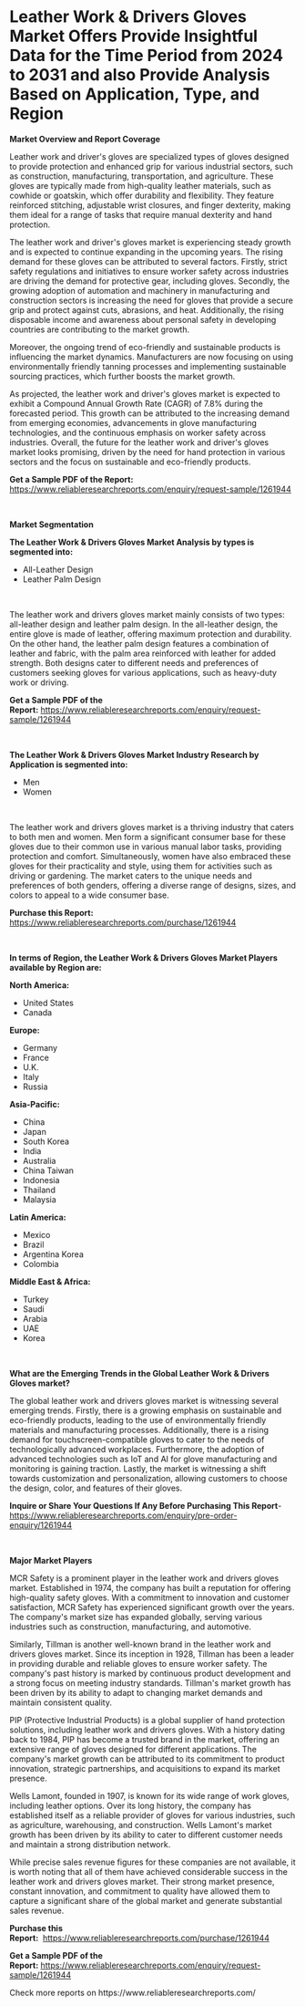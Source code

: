 <p><h1>Leather Work & Drivers Gloves Market Offers Provide Insightful Data for the Time Period from 2024 to 2031 and also Provide Analysis Based on Application, Type, and Region</h1></p><p><strong>Market Overview and Report Coverage</strong></p>
<p><p>Leather work and driver's gloves are specialized types of gloves designed to provide protection and enhanced grip for various industrial sectors, such as construction, manufacturing, transportation, and agriculture. These gloves are typically made from high-quality leather materials, such as cowhide or goatskin, which offer durability and flexibility. They feature reinforced stitching, adjustable wrist closures, and finger dexterity, making them ideal for a range of tasks that require manual dexterity and hand protection.</p><p>The leather work and driver's gloves market is experiencing steady growth and is expected to continue expanding in the upcoming years. The rising demand for these gloves can be attributed to several factors. Firstly, strict safety regulations and initiatives to ensure worker safety across industries are driving the demand for protective gear, including gloves. Secondly, the growing adoption of automation and machinery in manufacturing and construction sectors is increasing the need for gloves that provide a secure grip and protect against cuts, abrasions, and heat. Additionally, the rising disposable income and awareness about personal safety in developing countries are contributing to the market growth.</p><p>Moreover, the ongoing trend of eco-friendly and sustainable products is influencing the market dynamics. Manufacturers are now focusing on using environmentally friendly tanning processes and implementing sustainable sourcing practices, which further boosts the market growth.</p><p>As projected, the leather work and driver's gloves market is expected to exhibit a Compound Annual Growth Rate (CAGR) of 7.8% during the forecasted period. This growth can be attributed to the increasing demand from emerging economies, advancements in glove manufacturing technologies, and the continuous emphasis on worker safety across industries. Overall, the future for the leather work and driver's gloves market looks promising, driven by the need for hand protection in various sectors and the focus on sustainable and eco-friendly products.</p></p>
<p><strong>Get a Sample PDF of the Report:</strong> <a href="https://www.reliableresearchreports.com/enquiry/request-sample/1261944">https://www.reliableresearchreports.com/enquiry/request-sample/1261944</a></p>
<p>&nbsp;</p>
<p><strong>Market Segmentation</strong></p>
<p><strong>The Leather Work & Drivers Gloves Market Analysis by types is segmented into:</strong></p>
<p><ul><li>All-Leather Design</li><li>Leather Palm Design</li></ul></p>
<p>&nbsp;</p>
<p><p>The leather work and drivers gloves market mainly consists of two types: all-leather design and leather palm design. In the all-leather design, the entire glove is made of leather, offering maximum protection and durability. On the other hand, the leather palm design features a combination of leather and fabric, with the palm area reinforced with leather for added strength. Both designs cater to different needs and preferences of customers seeking gloves for various applications, such as heavy-duty work or driving.</p></p>
<p><strong>Get a Sample PDF of the Report:</strong>&nbsp;<a href="https://www.reliableresearchreports.com/enquiry/request-sample/1261944">https://www.reliableresearchreports.com/enquiry/request-sample/1261944</a></p>
<p>&nbsp;</p>
<p><strong>The Leather Work & Drivers Gloves Market Industry Research by Application is segmented into:</strong></p>
<p><ul><li>Men</li><li>Women</li></ul></p>
<p>&nbsp;</p>
<p><p>The leather work and drivers gloves market is a thriving industry that caters to both men and women. Men form a significant consumer base for these gloves due to their common use in various manual labor tasks, providing protection and comfort. Simultaneously, women have also embraced these gloves for their practicality and style, using them for activities such as driving or gardening. The market caters to the unique needs and preferences of both genders, offering a diverse range of designs, sizes, and colors to appeal to a wide consumer base.</p></p>
<p><strong>Purchase this Report:</strong>&nbsp; <a href="https://www.reliableresearchreports.com/purchase/1261944">https://www.reliableresearchreports.com/purchase/1261944</a></p>
<p>&nbsp;</p>
<p><strong>In terms of Region, the Leather Work & Drivers Gloves Market Players available by Region are:</strong></p>
<p>
    <p> <strong> North America: </strong>
        <ul>
            <li>United States</li>
            <li>Canada</li>
        </ul>
        </p> 
    <p> <strong> Europe: </strong>
        <ul>
            <li>Germany</li>
            <li>France</li>
            <li>U.K.</li>
            <li>Italy</li>
            <li>Russia</li>
        </ul>
        </p> 
    <p> <strong> Asia-Pacific: </strong>
        <ul>
            <li>China</li>
            <li>Japan</li>
            <li>South Korea</li>
            <li>India</li>
            <li>Australia</li>
            <li>China Taiwan</li>
            <li>Indonesia</li>
            <li>Thailand</li>
            <li>Malaysia</li>
        </ul>
        </p> 
    <p> <strong> Latin America: </strong>
        <ul>
            <li>Mexico</li>
            <li>Brazil</li>
            <li>Argentina Korea</li>
            <li>Colombia</li>
        </ul>
        </p> 
    <p> <strong> Middle East & Africa: </strong>
        <ul>
            <li>Turkey</li>
            <li>Saudi</li>
            <li>Arabia</li>
            <li>UAE</li>
            <li>Korea</li>
        </ul>
    </p>
    </p>
<p>&nbsp;</p>
<p><strong>What are the Emerging Trends in the Global Leather Work & Drivers Gloves market?</strong></p>
<p><p>The global leather work and drivers gloves market is witnessing several emerging trends. Firstly, there is a growing emphasis on sustainable and eco-friendly products, leading to the use of environmentally friendly materials and manufacturing processes. Additionally, there is a rising demand for touchscreen-compatible gloves to cater to the needs of technologically advanced workplaces. Furthermore, the adoption of advanced technologies such as IoT and AI for glove manufacturing and monitoring is gaining traction. Lastly, the market is witnessing a shift towards customization and personalization, allowing customers to choose the design, color, and features of their gloves.</p></p>
<p><strong>Inquire or Share Your Questions If Any Before Purchasing This Report</strong>- <a href="https://www.reliableresearchreports.com/enquiry/pre-order-enquiry/1261944">https://www.reliableresearchreports.com/enquiry/pre-order-enquiry/1261944</a></p>
<p>&nbsp;</p>
<p><strong>Major Market Players</strong></p>
<p><p>MCR Safety is a prominent player in the leather work and drivers gloves market. Established in 1974, the company has built a reputation for offering high-quality safety gloves. With a commitment to innovation and customer satisfaction, MCR Safety has experienced significant growth over the years. The company's market size has expanded globally, serving various industries such as construction, manufacturing, and automotive.</p><p>Similarly, Tillman is another well-known brand in the leather work and drivers gloves market. Since its inception in 1928, Tillman has been a leader in providing durable and reliable gloves to ensure worker safety. The company's past history is marked by continuous product development and a strong focus on meeting industry standards. Tillman's market growth has been driven by its ability to adapt to changing market demands and maintain consistent quality.</p><p>PIP (Protective Industrial Products) is a global supplier of hand protection solutions, including leather work and drivers gloves. With a history dating back to 1984, PIP has become a trusted brand in the market, offering an extensive range of gloves designed for different applications. The company's market growth can be attributed to its commitment to product innovation, strategic partnerships, and acquisitions to expand its market presence.</p><p>Wells Lamont, founded in 1907, is known for its wide range of work gloves, including leather options. Over its long history, the company has established itself as a reliable provider of gloves for various industries, such as agriculture, warehousing, and construction. Wells Lamont's market growth has been driven by its ability to cater to different customer needs and maintain a strong distribution network.</p><p>While precise sales revenue figures for these companies are not available, it is worth noting that all of them have achieved considerable success in the leather work and drivers gloves market. Their strong market presence, constant innovation, and commitment to quality have allowed them to capture a significant share of the global market and generate substantial sales revenue.</p></p>
<p><strong>Purchase this Report:</strong>&nbsp;&nbsp;<a href="https://www.reliableresearchreports.com/purchase/1261944">https://www.reliableresearchreports.com/purchase/1261944</a></p>
<p></p>
<p><strong>Get a Sample PDF of the Report:</strong>&nbsp;<a href="https://www.reliableresearchreports.com/enquiry/request-sample/1261944">https://www.reliableresearchreports.com/enquiry/request-sample/1261944</a></p>
<p>Check more reports on https://www.reliableresearchreports.com/</p>